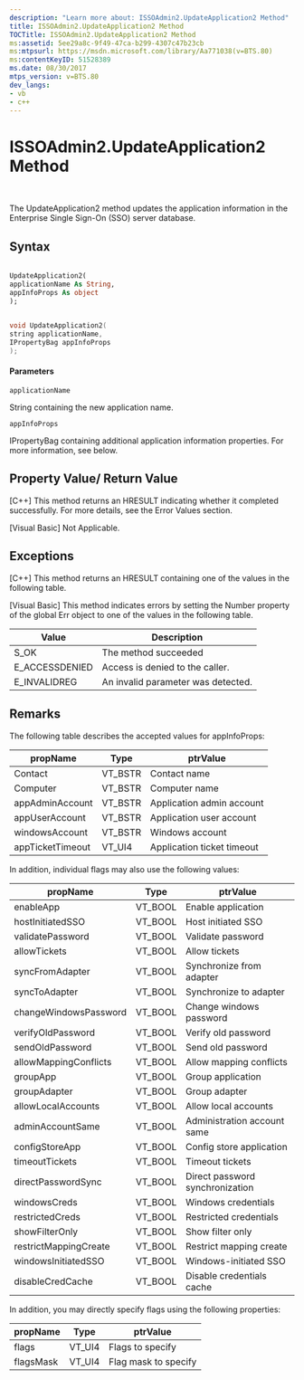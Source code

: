 ```yaml
---
description: "Learn more about: ISSOAdmin2.UpdateApplication2 Method"
title: ISSOAdmin2.UpdateApplication2 Method
TOCTitle: ISSOAdmin2.UpdateApplication2 Method
ms:assetid: 5ee29a8c-9f49-47ca-b299-4307c47b23cb
ms:mtpsurl: https://msdn.microsoft.com/library/Aa771038(v=BTS.80)
ms:contentKeyID: 51528389
ms.date: 08/30/2017
mtps_version: v=BTS.80
dev_langs:
- vb
- c++
---
```


# ISSOAdmin2.UpdateApplication2 Method

 

The UpdateApplication2 method updates the application information in the Enterprise Single Sign-On (SSO) server database.

## Syntax

``` vb
  
UpdateApplication2(  
applicationName As String,  
appInfoProps As object  
);  
```

``` c++
  
void UpdateApplication2(  
string applicationName,   
IPropertyBag appInfoProps  
);  
```

#### Parameters

`applicationName`

String containing the new application name.

`appInfoProps`

IPropertyBag containing additional application information properties. For more information, see below.

## Property Value/ Return Value

\[C++\] This method returns an HRESULT indicating whether it completed successfully. For more details, see the Error Values section.

\[Visual Basic\] Not Applicable.

## Exceptions

\[C++\] This method returns an HRESULT containing one of the values in the following table.

\[Visual Basic\] This method indicates errors by setting the Number property of the global Err object to one of the values in the following table.

<table>
<thead>
<tr class="header">
<th>Value</th>
<th>Description</th>
</tr>
</thead>
<tbody>
<tr class="odd">
<td>S_OK</td>
<td>The method succeeded</td>
</tr>
<tr class="even">
<td>E_ACCESSDENIED</td>
<td>Access is denied to the caller.</td>
</tr>
<tr class="odd">
<td>E_INVALIDREG</td>
<td>An invalid parameter was detected.</td>
</tr>
</tbody>
</table>


## Remarks

The following table describes the accepted values for appInfoProps:

<table>
<thead>
<tr class="header">
<th>propName</th>
<th>Type</th>
<th>ptrValue</th>
</tr>
</thead>
<tbody>
<tr class="odd">
<td>Contact</td>
<td>VT_BSTR</td>
<td>Contact name</td>
</tr>
<tr class="even">
<td>Computer</td>
<td>VT_BSTR</td>
<td>Computer name</td>
</tr>
<tr class="odd">
<td>appAdminAccount</td>
<td>VT_BSTR</td>
<td>Application admin account</td>
</tr>
<tr class="even">
<td>appUserAccount</td>
<td>VT_BSTR</td>
<td>Application user account</td>
</tr>
<tr class="odd">
<td>windowsAccount</td>
<td>VT_BSTR</td>
<td>Windows account</td>
</tr>
<tr class="even">
<td>appTicketTimeout</td>
<td>VT_UI4</td>
<td>Application ticket timeout</td>
</tr>
</tbody>
</table>


In addition, individual flags may also use the following values:

<table>
<thead>
<tr class="header">
<th>propName</th>
<th>Type</th>
<th>ptrValue</th>
</tr>
</thead>
<tbody>
<tr class="odd">
<td>enableApp</td>
<td>VT_BOOL</td>
<td>Enable application</td>
</tr>
<tr class="even">
<td>hostInitiatedSSO</td>
<td>VT_BOOL</td>
<td>Host initiated SSO</td>
</tr>
<tr class="odd">
<td>validatePassword</td>
<td>VT_BOOL</td>
<td>Validate password</td>
</tr>
<tr class="even">
<td>allowTickets</td>
<td>VT_BOOL</td>
<td>Allow tickets</td>
</tr>
<tr class="odd">
<td>syncFromAdapter</td>
<td>VT_BOOL</td>
<td>Synchronize from adapter</td>
</tr>
<tr class="even">
<td>syncToAdapter</td>
<td>VT_BOOL</td>
<td>Synchronize to adapter</td>
</tr>
<tr class="odd">
<td>changeWindowsPassword</td>
<td>VT_BOOL</td>
<td>Change windows password</td>
</tr>
<tr class="even">
<td>verifyOldPassword</td>
<td>VT_BOOL</td>
<td>Verify old password</td>
</tr>
<tr class="odd">
<td>sendOldPassword</td>
<td>VT_BOOL</td>
<td>Send old password</td>
</tr>
<tr class="even">
<td>allowMappingConflicts</td>
<td>VT_BOOL</td>
<td>Allow mapping conflicts</td>
</tr>
<tr class="odd">
<td>groupApp</td>
<td>VT_BOOL</td>
<td>Group application</td>
</tr>
<tr class="even">
<td>groupAdapter</td>
<td>VT_BOOL</td>
<td>Group adapter</td>
</tr>
<tr class="odd">
<td>allowLocalAccounts</td>
<td>VT_BOOL</td>
<td>Allow local accounts</td>
</tr>
<tr class="even">
<td>adminAccountSame</td>
<td>VT_BOOL</td>
<td>Administration account same</td>
</tr>
<tr class="odd">
<td>configStoreApp</td>
<td>VT_BOOL</td>
<td>Config store application</td>
</tr>
<tr class="even">
<td>timeoutTickets</td>
<td>VT_BOOL</td>
<td>Timeout tickets</td>
</tr>
<tr class="odd">
<td>directPasswordSync</td>
<td>VT_BOOL</td>
<td>Direct password synchronization</td>
</tr>
<tr class="even">
<td>windowsCreds</td>
<td>VT_BOOL</td>
<td>Windows credentials</td>
</tr>
<tr class="odd">
<td>restrictedCreds</td>
<td>VT_BOOL</td>
<td>Restricted credentials</td>
</tr>
<tr class="even">
<td>showFilterOnly</td>
<td>VT_BOOL</td>
<td>Show filter only</td>
</tr>
<tr class="odd">
<td>restrictMappingCreate</td>
<td>VT_BOOL</td>
<td>Restrict mapping create</td>
</tr>
<tr class="even">
<td>windowsInitiatedSSO</td>
<td>VT_BOOL</td>
<td>Windows-initiated SSO</td>
</tr>
<tr class="odd">
<td>disableCredCache</td>
<td>VT_BOOL</td>
<td>Disable credentials cache</td>
</tr>
</tbody>
</table>


In addition, you may directly specify flags using the following properties:

<table>
<thead>
<tr class="header">
<th>propName</th>
<th>Type</th>
<th>ptrValue</th>
</tr>
</thead>
<tbody>
<tr class="odd">
<td>flags</td>
<td>VT_UI4</td>
<td>Flags to specify</td>
</tr>
<tr class="even">
<td>flagsMask</td>
<td>VT_UI4</td>
<td>Flag mask to specify</td>
</tr>
</tbody>
</table>

